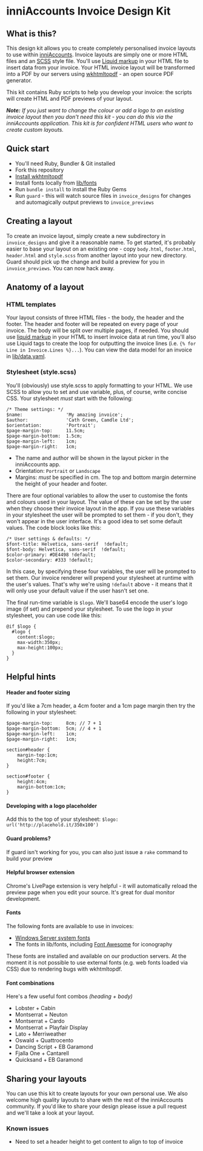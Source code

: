 # inniAccounts Invoice Design Kit

## What is this?
This design kit allows you to create completely personalised invoice layouts to use within [inniAccounts](http://www.inniaccounts.co.uk). Invoice layouts are simply one or more HTML files and an [SCSS](http://sass-lang.com/guide) style file. You'll use [Liquid markup](http://liquidmarkup.org) in your HTML file to insert data from your invoice. Your HTML invoice layout will be transformed into a PDF by our servers using [wkhtmltopdf](http://wkhtmltopdf.org) - an open source PDF generator.

This kit contains Ruby scripts to help you develop your invoice: the scripts will create HTML and PDF previews of your layout.

***Note:*** *If you just want to change the colour or add a logo to an existing invoice layout then you don't need this kit - you can do this via the inniAccounts application. This kit is for confident HTML users who want to create custom layouts.*

## Quick start
* You'll need Ruby, Bundler & Git installed
* Fork this repository
* [Install wkhtmltopdf](https://github.com/pdfkit/pdfkit/wiki/Installing-WKHTMLTOPDF)
* Install fonts locally from [lib/fonts](lib/fonts)
* Run `bundle install` to install the Ruby Gems
* Run `guard` - this will watch source files in `invoice_designs` for changes and automagically output previews to `invoice_previews`

## Creating a layout
To create an invoice layout, simply create a new subdirectory in `invoice_designs` and give it a reasonable name. To get started, it's probably easier to base your layout on an existing one - copy `body.html`, `footer.html`, `header.html` and `style.scss` from another layout into your new directory. Guard should pick up the change and build a preview for you in `invoice_previews`. You can now hack away.

## Anatomy of a layout

### HTML templates
Your layout consists of three HTML files - the body, the header and the footer. The header and footer will be repeated on every page of your invoice. The body will be split over multiple pages, if needed. You should use [liquid markup](http://liquidmarkup.org) in your HTML to insert invoice data at run time, you'll also use Liquid tags to create the loop for outputting the invoice lines (i.e. `{% for Line in Invoice.Lines %}...`). You can view the data model for an invoice in [lib/data.yaml](lib/data.yaml).

### Stylesheet (style.scss)
You'll (obviously) use style.scss to apply formatting to your HTML. We use SCSS to allow you to set and use variable, plus, of course, write concise CSS. Your stylesheet *must* start with the following:

    /* Theme settings: */
    $name:                'My amazing invoice';
    $author:              'Cath Green, Camdle Ltd';
    $orientation:         'Portrait';
    $page-margin-top:     11.5cm;
    $page-margin-bottom:  1.5cm;
    $page-margin-left:    1cm;
    $page-margin-right:   1cm;

* The name and author will be shown in the layout picker in the inniAccounts app.
* Orientation: `Portrait` or `Landscape`
* Margins: *must* be specified in cm. The top and bottom margin determine the height of your header and footer.

There are four optional variables to allow the user to customise the fonts and colours used in your layout. The value of these can be set by the user when they choose their invoice layout in the app. If you use these variables in your stylesheet the user will be prompted to set them - if you don't, they won't appear in the user interface. It's a good idea to set some default values. The code block looks like this:

    /* User settings & defaults: */
    $font-title: Helvetica, sans-serif  !default;
    $font-body: Helvetica, sans-serif  !default;
    $color-primary: #DE4498 !default;
    $color-secondary: #333 !default;

In this case, by specifying these four variables, the user will be prompted to set them. Our invoice renderer will prepend your stylesheet at runtime with the user's values. That's why we're using `!default` above - it means that it will only use your default value if the user hasn't set one.

The final run-time variable is `$logo`. We'll base64 encode the user's logo image (if set) and prepend your stylesheet. To use the logo in your stylesheet, you can use code like this:

    @if $logo {
      #logo {
        content:$logo;
        max-width:350px;
        max-height:100px;
      }
    }

## Helpful hints

#### Header and footer sizing
If you'd like a 7cm header, a 4cm footer and a 1cm page margin then try the following in your stylesheet:

    $page-margin-top:     8cm; // 7 + 1
    $page-margin-bottom:  5cm; // 4 + 1
    $page-margin-left:    1cm;
    $page-margin-right:   1cm;

    section#header {
        margin-top:1cm;
        height:7cm;
    }

    section#footer {
        height:4cm;
        margin-bottom:1cm;
    }

#### Developing with a logo placeholder
Add this to the top of your stylesheet: `$logo: url('http://placehold.it/350x100')`

#### Guard problems?
If guard isn't working for you, you can also just issue a `rake` command to build your preview

#### Helpful browser extension
Chrome's LivePage extension is very helpful - it will automatically reload the preview page when you edit your source. It's great for dual monitor development.

#### Fonts
The following fonts are available to use in invoices:

* [Windows Server system fonts](https://www.microsoft.com/typography/fonts/product.aspx?PID=160)
* The fonts in lib/fonts, including [Font Awesome](http://fortawesome.github.io/Font-Awesome/icons/) for iconography

These fonts are installed and available on our production servers. At the moment it is not possible to use external fonts (e.g. web fonts loaded via CSS) due to rendering bugs with wkhtmltopdf.

#### Font combinations
Here's a few useful font combos *(heading + body)*

* Lobster + Cabin
* Montserrat + Neuton
* Montserrat + Cardo
* Montserrat + Playfair Display
* Lato + Merriweather
* Oswald + Quattrocento
* Dancing Script + EB Garamond
* Fjalla One + Cantarell
* Quicksand + EB Garamond

## Sharing your layouts
You can use this kit to create layouts for your own personal use. We also welcome high quality layouts to share with the rest of the inniAccounts community. If you'd like to share your design please issue a pull request and we'll take a look at your layout.


### Known issues
* Need to set a header height to get content to align to top of invoice
